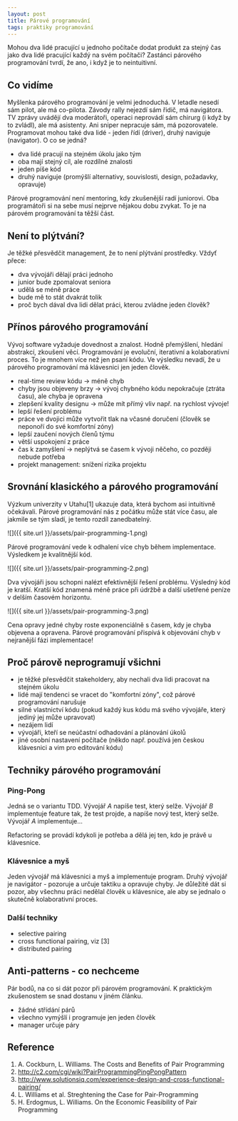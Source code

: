 ```yaml
---
layout: post
title: Párové programování
tags: praktiky programování
---
```


Mohou dva lidé pracující u jednoho počítače dodat produkt za stejný čas jako dva lidé pracující každý na svém počítači?
Zastánci párového programování tvrdí, že ano, i když je to neintuitivní.

## Co vidíme

Myšlenka párového programování je velmi jednoduchá. V letadle nesedí sám pilot, ale má co-pilota.
Závody rally nejezdí sám řidič, má navigátora. TV zprávy uvádějí dva moderátoři, operaci neprovádí
sám chirurg (i když by to zvládl), ale má asistenty. Ani sniper nepracuje sám, má pozorovatele.
Programovat mohou také dva lidé - jeden řídí (driver), druhý naviguje (navigator). O co se jedná?

- dva lidé pracují na stejném úkolu jako tým
- oba mají stejný cíl, ale rozdílné znalosti
- jeden píše kód
- druhý naviguje (promýšlí alternativy, souvislosti, design, požadavky, opravuje)

Párové programování není mentoring, kdy zkušenější radí juniorovi. Oba programátoři
si na sebe musí nejprve nějakou dobu zvykat. To je na párovém programování ta těžší část.

## Není to plýtvání?

Je těžké přesvědčit management, že to není plýtvání prostředky. Vždyť přece:

- dva vývojáři dělají práci jednoho
- junior bude zpomalovat seniora
- udělá se méně práce
- bude mě to stát dvakrát tolik
- proč bych dával dva lidi dělat práci, kterou zvládne jeden člověk?

## Přínos párového programování

Vývoj software vyžaduje dovednost a znalost. Hodně přemýšlení, hledání abstrakcí, zkoušení věcí.
Programování je evoluční, iterativní a kolaborativní proces. To je mnohem více než jen psaní kódu.
Ve výsledku nevadí, že u párového programování má klávesnici jen jeden člověk.

- real-time review kódu → méně chyb
- chyby jsou objeveny brzy → vývoj chybného kódu nepokračuje (ztráta času), ale chyba je opravena
- zlepšení kvality designu → může mít přímý vliv např. na rychlost vývoje!
- lepší řešení problému
- práce ve dvojici může vytvořit tlak na včasné doručení (člověk se neponoří do své komfortní zóny)
- lepší zaučení nových členů týmu
- větší uspokojení z práce
- čas k zamyšlení → neplýtvá se časem k vývoji něčeho, co později nebude potřeba
- projekt management: snížení rizika projektu

## Srovnání klasického a párového programování

Výzkum univerzity v Utahu[1] ukazuje data, která bychom asi intuitivně očekávali. Párové programování nás
z počátku může stát více času, ale jakmile se tým sladí, je tento rozdíl zanedbatelný.

![]({{ site.url }}/assets/pair-programming-1.png)

Párové programování vede k odhalení více chyb během implementace. Výsledkem je kvalitnější kód.

![]({{ site.url }}/assets/pair-programming-2.png)

Dva vývojáři jsou schopni nalézt efektivnější řešení problému. Výsledný kód je kratší. Kratší kód znamená méně
práce při údržbě a další ušetřené peníze v delším časovém horizontu.

![]({{ site.url }}/assets/pair-programming-3.png)

Cena opravy jedné chyby roste exponenciálně s časem, kdy je chyba objevena a opravena. Párové programování
přispívá k objevování chyb v nejranější fázi implementace!

## Proč párově neprogramují všichni

- je těžké přesvědčit stakeholdery, aby nechali dva lidi pracovat na stejném úkolu
- lidé mají tendenci se vracet do "komfortní zóny", což párové programování narušuje
- silné vlastnictví kódu (pokud každý kus kódu má svého vývojáře, který jediný jej může upravovat)
- nezájem lidí
- vývojáři, kteří se neúčastní odhadování a plánování úkolů
- jiné osobní nastavení počítače (někdo např. používá jen českou klávesnici a vim pro editování kódu)

## Techniky párového programování

### Ping-Pong

Jedná se o variantu TDD. Vývojář *A* napíše test, který selže. Vývojář *B* implementuje feature tak,
že test projde, a napíše nový test, který selže. Vývojář *A* implementuje...

Refactoring se provádí kdykoli je potřeba a dělá jej ten, kdo je právě u klávesnice.

### Klávesnice a myš

Jeden vývojář má klávesnici a myš a implementuje program. Druhý vývojář je navigátor - pozoruje a
určuje taktiku a opravuje chyby. Je důležité dát si pozor, aby všechnu práci nedělal člověk u klávesnice,
ale aby se jednalo o skutečně kolaborativní proces.

### Další techniky

- selective pairing
- cross functional pairing, viz [3]
- distributed pairing

## Anti-patterns - co nechceme

Pár bodů, na co si dát pozor při párovém programování. K praktickým zkušenostem se snad dostanu v jiném článku.

- žádné střídání párů
- všechno vymýšlí i programuje jen jeden člověk
- manager určuje páry

## Reference

1. A. Cockburn, L. Williams. The Costs and Benefits of Pair Programming
2. http://c2.com/cgi/wiki?PairProgrammingPingPongPattern
3. http://www.solutionsiq.com/experience-design-and-cross-functional-pairing/
4. L. Williams et al. Streghtening the Case for Pair-Programming
5. H. Erdogmus, L. Williams. On the Economic Feasibility of Pair Programming
